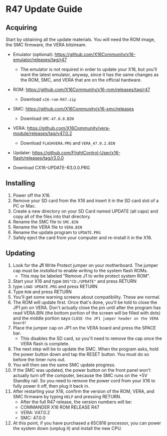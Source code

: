 # R47 Update Guide

## Acquiring

Start by obtaining all the update materials. You will need the ROM image, the 
SMC firmware, the VERA bitstream.

* Emulator (optional): https://github.com/X16Community/x16-emulator/releases/tag/r47
  * The emulator is not required in order to update your X16, but you'll want the
    latest emulator, anyway, since it has the same changes as the ROM, SMC, and VERA
    that are on the official hardware.
* ROM: https://github.com/X16Community/x16-rom/releases/tag/r47
  * Download `x16-rom-R47.zip`
* SMC: https://github.com/X16Community/x16-smc/releases
  * Download `SMC-47.0.0.BIN`
* VERA: https://github.com/X16Community/vera-module/releases/tag/v47.0.2
  * Download `FLASHVERA.PRG` and `VERA_47.0.2.BIN`
* Updater: https://github.com/FlightControl-User/x16-flash/releases/tag/r3.0.0

* Download CX16-UPDATE-R3.0.0.PRG

## Installing

1. Power off the X16.
2. Remove your SD card from the X16 and insert it in the SD card slot of a PC or
   Mac.
3. Create a new directory on your SD Card named UPDATE (all caps) and copy all
   of the files into that directory.
4. Rename the SMC file to `SMC.BIN`
5. Rename the VERA file to `VERA.BIN`
6. Rename the update program to `UPDATE.PRG`
7. Safely eject the card from your computer and re-install it in the X16.

## Updating

1. Look for the **J1** Write Protect jumper on your motherboard. The jumper cap
   must be _installed_ to enable writing to the system flash ROMs. 
   * This may be labeled "Remove J1 to write protect system ROM".
2. Start your X16 and type `DOS"CD:/UPDATE"` and press RETURN
3. type `LOAD UPDATE.PRG` and press RETURN
4. Type `RUN` and press RETURN
5. You'll get some warning screens about compatibility. These are normal.
6. The ROM will update first. Once that's done, you'll be told to close the JP1
   pin on VERA. Don't actually close the pin until after the program has read 
   VERA.BIN (the bottom portion of the screen will be filled with dots) and the
   middle portion says `CLOSE the JP1 jumper header on the VERA board!`
7. Place the jumper cap on JP1 on the VERA board and press the SPACE bar. 
   * This disables the SD card, so you'll need to remove the cap once the
     VERA flash is complete.
8. The next step will be to update the SMC. When the program asks, hold the
   power button down and tap the RESET button. You must do so before the timer
   runs out. 
9. You will then see the same SMC update progress.
10. If the SMC was updated, the power button on the front panel won't actually
    turn off the computer, because the SMC runs on the +5V Standby rail. So you
    need to remove the power cord from your X16 to fully power it off, then plug
    it back in. 
11. After restarting your X16, confirm the version of the ROM, VERA, and SMC
    firmware by typing `HELP` and pressing RETURN.
    * After the full R47 release, the version numbers will be:
    * COMMANDER X16 ROM RELEASE R47
    * VERA: V47.0.2
    * SMC: 47.0.0
12. At this point, if you have purchased a 65C816 processor, you can power the
    system down (unplug it) and install the new CPU.
